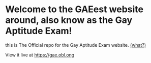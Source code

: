 # Welcome to the GAEest website around, also know as the Gay Aptitude Exam!
this is The Official repo for the Gay Aptitude Exam website. [(what?)](https://what.com)

View it live at https://gae.obl.ong
